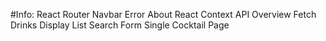 #Info:
React Router 
Navbar
Error About
React Context 
API Overview
Fetch Drinks
Display List
Search Form
Single Cocktail Page
